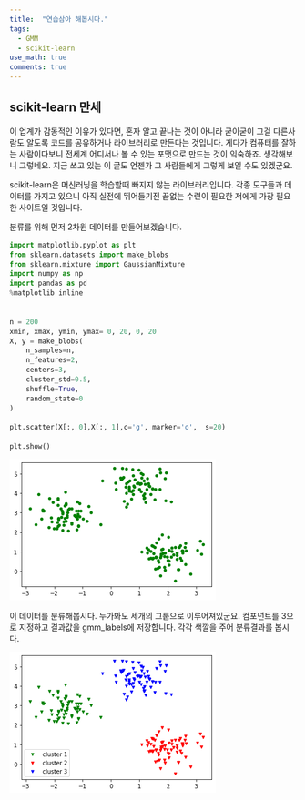 ```yaml
---
title:  "연습삼아 해봅시다."
tags:
  - GMM
  - scikit-learn
use_math: true
comments: true
---
```


## scikit-learn 만세
이 업계가 감동적인 이유가 있다면, 
혼자 알고 끝나는 것이 아니라 굳이굳이 그걸 다른사람도 알도록 코드를 공유하거나 라이브러리로
만든다는 것입니다.
게다가 컴퓨터를 잘하는 사람이다보니 전세계 어디서나 볼 수 있는 포맷으로 만드는 것이 익숙하죠.
생각해보니 그렇네요. 지금 쓰고 있는 이 글도 언젠가 그 사람들에게 그렇게 보일 수도 있겠군요.

scikit-learn은 머신러닝을 학습할때 빠지지 않는 라이브러리입니다.
각종 도구들과 데이터를 가지고 있으니 아직 실전에 뛰어들기전 끝없는 수련이 필요한 저에게 가장 필요한 사이트일 것입니다.

분류를 위해 먼저 2차원 데이터를 만들어보겠습니다.

```python
import matplotlib.pyplot as plt
from sklearn.datasets import make_blobs
from sklearn.mixture import GaussianMixture
import numpy as np
import pandas as pd
%matplotlib inline


n = 200
xmin, xmax, ymin, ymax= 0, 20, 0, 20
X, y = make_blobs(
    n_samples=n,
    n_features=2,
    centers=3,
    cluster_std=0.5,
    shuffle=True,
    random_state=0
)

plt.scatter(X[:, 0],X[:, 1],c='g', marker='o',  s=20)

plt.show()
```
![생성된 데이터](https://raw.githubusercontent.com/hi-math/hi-math.github.io/master/images/2022-04-03-SampleTest.md/cluster.png)

이 데이터를 분류해봅시다. 누가봐도 세개의 그룹으로 이루어져있군요. 컴포넌트를 3으로 지정하고 결과값을  gmm_labels에 저장합니다.
각각 색깔을 주어 분류결과를 봅시다.

![생성된 데이터](https://raw.githubusercontent.com/hi-math/hi-math.github.io/master/images/2022-04-03-SampleTest.md/classify.png)

